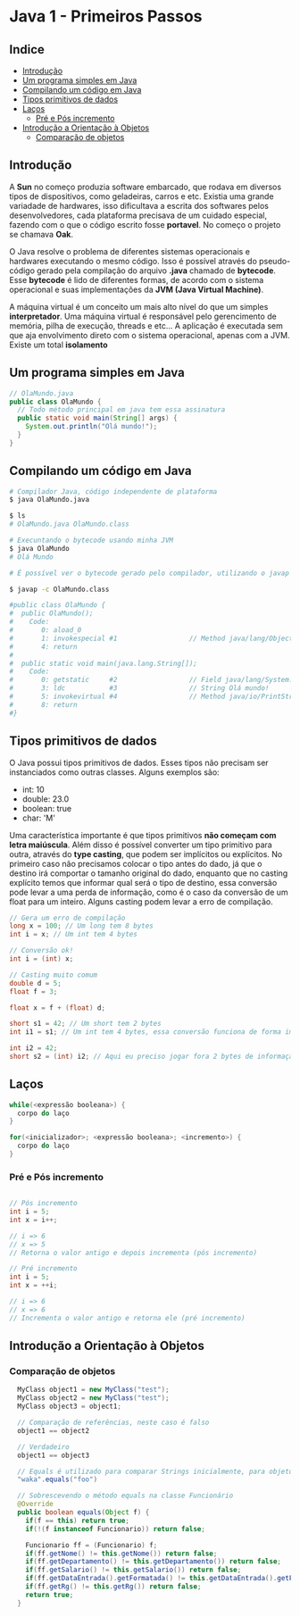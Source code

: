 # Java 1 - Primeiros Passos

## Indice

- [Introdução](#introdução)
- [Um programa simples em Java](#um-programa-simples-em-java)
- [Compilando um código em Java](#compilando-um-código-em-java)
- [Tipos primitivos de dados](#tipos-primitivos-de-dados)
- [Laços](#laços)
  - [Pré e Pós incremento](#pré-e-pós-incremento)
- [Introdução a Orientação à Objetos](#introdução-a-orientação-à-objetos)
  - [Comparação de objetos](#comparação-de-objetos)

## Introdução

A **Sun** no começo produzia software embarcado, que rodava em diversos tipos de dispositivos, como geladeiras, carros e etc. Existia uma grande variadade de hardwares, isso dificultava a escrita dos softwares pelos desenvolvedores, cada plataforma precisava de um cuidado especial, fazendo com o que o código escrito fosse **portavel**. No começo o projeto se chamava **Oak**.

O Java resolve o problema de diferentes sistemas operacionais e hardwares executando o mesmo código. Isso é possível através do pseudo-código gerado pela compilação do arquivo **.java** chamado de **bytecode**. Esse **bytecode** é lido de diferentes formas, de acordo com o sistema operacional e suas implementações da **JVM (Java Virtual Machine)**.

A máquina virtual é um conceito um mais alto nível do que um simples **interpretador**. Uma máquina virtual é responsável pelo gerencimento de memória, pilha de execução, threads e etc... A aplicação é executada sem que aja envolvimento direto com o sistema operacional, apenas com a JVM. Existe um total **isolamento**

## Um programa simples em Java

```java
// OlaMundo.java
public class OlaMundo {
  // Todo método principal em java tem essa assinatura
  public static void main(String[] args) {
    System.out.println("Olá mundo!");
  }
}

```
## Compilando um código em Java

```bash
# Compilador Java, código independente de plataforma
$ java OlaMundo.java

$ ls
# OlaMundo.java OlaMundo.class

# Execuntando o bytecode usando minha JVM
$ java OlaMundo
# Olá Mundo

# É possível ver o bytecode gerado pelo compilador, utilizando o javap

$ javap -c OlaMundo.class

#public class OlaMundo {
#  public OlaMundo();
#    Code:
#       0: aload_0
#       1: invokespecial #1                  // Method java/lang/Object."<init>":()V
#       4: return
#
#  public static void main(java.lang.String[]);
#    Code:
#       0: getstatic     #2                  // Field java/lang/System.out:Ljava/io/PrintStream;
#       3: ldc           #3                  // String Olá mundo!
#       5: invokevirtual #4                  // Method java/io/PrintStream.println:(Ljava/lang/String;)V
#       8: return
#}

```

## Tipos primitivos de dados

O Java possui tipos primitivos de dados. Esses tipos não precisam ser instanciados como outras classes. Alguns exemplos são:

- int: 10
- double: 23.0
- boolean: true
- char: 'M'

Uma característica importante é que tipos primitivos **não começam com letra maiúscula**. Além disso é possível converter um tipo primitivo para outra, através do **type casting**, que podem ser implícitos ou explícitos. No primeiro caso não precisamos colocar o tipo antes do dado, já que o destino irá comportar o tamanho original do dado, enquanto que no casting explícito temos que informar qual será o tipo de destino, essa conversão pode levar a uma perda de informação, como é o caso da conversão de um float para um inteiro. Alguns casting podem levar a erro de compilação.

```java
// Gera um erro de compilação
long x = 100; // Um long tem 8 bytes
int i = x; // Um int tem 4 bytes

// Conversão ok!
int i = (int) x;

// Casting muito comum
double d = 5;
float f = 3;

float x = f + (float) d;

short s1 = 42; // Um short tem 2 bytes
int i1 = s1; // Um int tem 4 bytes, essa conversão funciona de forma implícita

int i2 = 42;
short s2 = (int) i2; // Aqui eu preciso jogar fora 2 bytes de informação, usando o casting explícito
```

## Laços

```java
while(<expressão booleana>) {
  corpo do laço
}

for(<inicializador>; <expressão booleana>; <incremento>) {
  corpo do laço
}
```

### Pré e Pós incremento

```java

// Pós incremento
int i = 5;
int x = i++;

// i => 6
// x => 5
// Retorna o valor antigo e depois incrementa (pós incremento)

// Pré incremento
int i = 5;
int x = ++i;

// i => 6
// x => 6
// Incrementa o valor antigo e retorna ele (pré incremento)
```

## Introdução a Orientação à Objetos

### Comparação de objetos

```java
  MyClass object1 = new MyClass("test");
  MyClass object2 = new MyClass("test");
  MyClass object3 = object1;

  // Comparação de referências, neste caso é falso
  object1 == object2

  // Verdadeiro
  object1 == object3

  // Equals é utilizado para comparar Strings inicialmente, para objetos complexos o médoto precisa ser ser sobrescrito
  "waka".equals("foo")

  // Sobrescevendo o método equals na classe Funcionário
  @Override
  public boolean equals(Object f) {
    if(f == this) return true;
    if(!(f instanceof Funcionario)) return false;

    Funcionario ff = (Funcionario) f;
    if(ff.getNome() != this.getNome()) return false;
    if(ff.getDepartamento() != this.getDepartamento()) return false;
    if(ff.getSalario() != this.getSalario()) return false;
    if(ff.getDataEntrada().getFormatada() != this.getDataEntrada().getFormatada()) return false;
    if(ff.getRg() != this.getRg()) return false;
    return true;
  }
```
